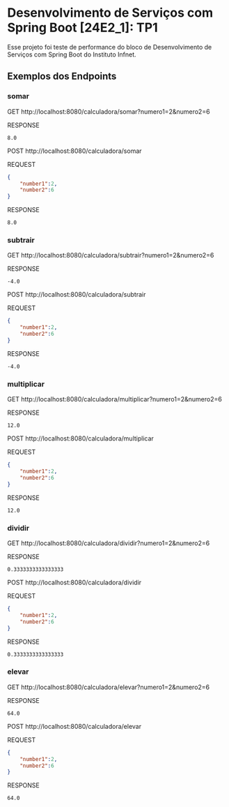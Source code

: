 # Desenvolvimento de Serviços com Spring Boot [24E2_1]: TP1

Esse projeto foi teste de performance do bloco de Desenvolvimento de Serviços com Spring Boot do Instituto Infnet. 

## Exemplos dos Endpoints
### somar
GET http://localhost:8080/calculadora/somar?numero1=2&numero2=6

RESPONSE
```body
8.0
```

POST http://localhost:8080/calculadora/somar

REQUEST
```json
{
    "number1":2,
    "number2":6
}
```
RESPONSE
```body
8.0
```

### subtrair
GET http://localhost:8080/calculadora/subtrair?numero1=2&numero2=6

RESPONSE
```body
-4.0
```

POST http://localhost:8080/calculadora/subtrair

REQUEST
```json
{
    "number1":2,
    "number2":6
}
```
RESPONSE
```body
-4.0
```

### multiplicar
GET http://localhost:8080/calculadora/multiplicar?numero1=2&numero2=6

RESPONSE
```body
12.0
```

POST http://localhost:8080/calculadora/multiplicar

REQUEST
```json
{
    "number1":2,
    "number2":6
}
```
RESPONSE
```body
12.0
```

### dividir
GET http://localhost:8080/calculadora/dividir?numero1=2&numero2=6

RESPONSE
```body
0.3333333333333333
```

POST http://localhost:8080/calculadora/dividir

REQUEST
```json
{
    "number1":2,
    "number2":6
}
```
RESPONSE
```body
0.3333333333333333
```

### elevar
GET http://localhost:8080/calculadora/elevar?numero1=2&numero2=6

RESPONSE
```body
64.0
```

POST http://localhost:8080/calculadora/elevar

REQUEST
```json
{
    "number1":2,
    "number2":6
}
```
RESPONSE
```body
64.0
